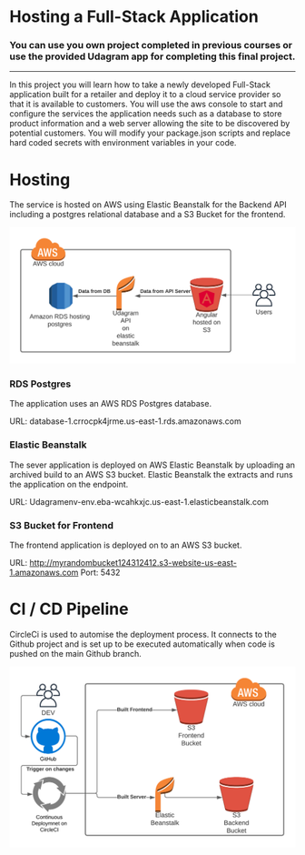 # Hosting a Full-Stack Application

### **You can use you own project completed in previous courses or use the provided Udagram app for completing this final project.**

---

In this project you will learn how to take a newly developed Full-Stack application built for a retailer and deploy it to a cloud service provider so that it is available to customers. You will use the aws console to start and configure the services the application needs such as a database to store product information and a web server allowing the site to be discovered by potential customers. You will modify your package.json scripts and replace hard coded secrets with environment variables in your code.

# Hosting

The service is hosted on AWS using Elastic Beanstalk for the Backend API including a postgres relational database and a S3 Bucket for the frontend.

![alt text](docu/aws_architecture.png)

### RDS Postgres
The application uses an AWS RDS Postgres database.

URL: database-1.crrocpk4jrme.us-east-1.rds.amazonaws.com


### Elastic Beanstalk
The sever application is deployed on AWS Elastic Beanstalk by uploading an archived build to an AWS S3 bucket. Elastic Beanstalk the extracts and runs the application on the endpoint.

URL: Udagramenv-env.eba-wcahkxjc.us-east-1.elasticbeanstalk.com

### S3 Bucket for Frontend
The frontend application is deployed on to an AWS S3 bucket. 

URL: http://myrandombucket124312412.s3-website-us-east-1.amazonaws.com
Port: 5432


# CI / CD Pipeline
CircleCi is used to automise the deployment process. It connects to the Github project and is set up to be executed automatically when code is pushed on the main Github branch.

![alt text](docu/deploy.png)

